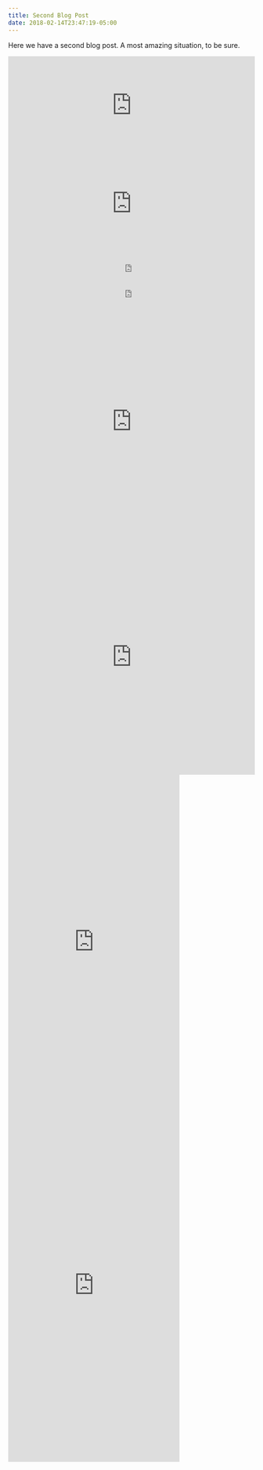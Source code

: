```yaml
---
title: Second Blog Post
date: 2018-02-14T23:47:19-05:00
---
```

Here we have a second blog post. A most amazing situation, to be sure.

<div>
	<iframe height="200px" width="100%" frameborder="no" scrolling="no" seamless src="https://player.simplecast.xyz/d3e5b30e-a51d-4cf1-a44d-f691d2a50164?dark=false"></iframe>
</div>

<div>
<iframe height="200px" width="100%" frameborder="no" scrolling="no" seamless src="https://player.simplecast.xyz/d3e5b30e-a51d-4cf1-a44d-f691d2a50164?dark=true"></iframe>
</div>

<div>
<iframe height="52px" width="100%" frameborder="no" scrolling="no" seamless src="https://player.simplecast.xyz/d3e5b30e-a51d-4cf1-a44d-f691d2a50164?dark=false"></iframe>
</div>

<div>
<iframe height="52px" width="100%" frameborder="no" scrolling="no" seamless src="https://player.simplecast.xyz/d3e5b30e-a51d-4cf1-a44d-f691d2a50164?dark=true"></iframe>
	</div>
<div>
<iframe height="480px" width="100%" frameborder="no" scrolling="no" seamless src="https://player.simplecast.xyz/3281ddbe-0e98-4bb9-a352-1a06ab92c174?dark=false&show=true"></iframe>
</div>
<div>
<iframe height="480px" width="100%" frameborder="no" scrolling="no" seamless src="https://player.simplecast.xyz/3281ddbe-0e98-4bb9-a352-1a06ab92c174?dark=true&show=true"></iframe>
</div>
<div>
<iframe height="700px" width="350px" frameborder="no" scrolling="no" seamless src="https://player.simplecast.xyz/3281ddbe-0e98-4bb9-a352-1a06ab92c174?dark=false&show=true"></iframe>
	</div>
<div>
<iframe height="700px" width="350px" frameborder="no" scrolling="no" seamless src="https://player.simplecast.xyz/3281ddbe-0e98-4bb9-a352-1a06ab92c174?dark=true&show=true"></iframe>
	</div>